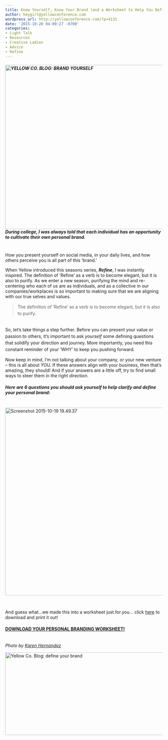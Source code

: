 ```yaml
---
title: Know Yourself, Know Your Brand (and a Worksheet to Help You Define it)
author: heygirl@yellowconference.com
wordpress_url: http://yellowconference.com/?p=4131
date: '2015-10-20 04:00:27 -0700'
categories:
- Light Talk
- Resources
- Creative Ladies
- Advice
- Refine
---
```

<h5><a href="http://yellowconference.com/wp-content/uploads/2015/10/h0qNpnAlHCLM34IzAn2gJf_46qmwHq4MubRaBDSsbdA.jpg"><img class="aligncenter size-full wp-image-4140" src="http://yellowconference.com/wp-content/uploads/2015/10/h0qNpnAlHCLM34IzAn2gJf_46qmwHq4MubRaBDSsbdA.jpg" alt="YELLOW CO. BLOG: BRAND YOURSELF" width="700" height="525" /></a>During college, I was always told that each individual has an opportunity to cultivate their own personal brand.</h5><br />
How you present yourself on social media, in your daily lives, and how others perceive you is all part of this &lsquo;brand.&rsquo;</p>
<p>When Yellow introduced this seasons series, <em><strong>Refine</strong></em>, I was instantly inspired. The definition of &lsquo;Refine&rsquo; as a verb is to become elegant, but it is also to purify. As we enter a new season, purifying the mind and re-centering who each of us are as individuals, and as a collective in our companies/workplaces is so important to making sure that we are aligning with our true selves and values.</p>
<blockquote><p><span style="line-height: 1.5;">The definition of &lsquo;Refine&rsquo; as a verb is to become elegant, but it is also to purify.</span></blockquote><br />
<span style="line-height: 1.5;">So, let&rsquo;s take things a step further. Before you can present your value or passion to others, it&rsquo;s important to ask </span><em style="line-height: 1.5;">yourself</em><span style="line-height: 1.5;"> some defining questions that solidify your direction and journey. More importantly, you need this constant reminder of your &lsquo;WHY&rsquo; to keep you pushing forward.</span></p>
<p>Now keep in mind, I&rsquo;m not talking about your company, or your new venture &shy;&ndash; this is all about YOU. If these answers align with your business, then that&rsquo;s amazing, they should! And if your answers are a little off, try to find small ways to steer them in the right direction.</p>
<h5><strong>Here are 6 questions you should ask yourself to help clarify and define your personal brand:</strong></h5><br />
<a href="http://yellowconference.com/wp-content/uploads/2015/10/Screenshot-2015-10-19-19.49.37.png"><img class=" size-full wp-image-4195 aligncenter" src="http://yellowconference.com/wp-content/uploads/2015/10/Screenshot-2015-10-19-19.49.37.png" alt="Screenshot 2015-10-19 19.49.37" width="512" height="600" /></a></p>
<p>&nbsp;</p>
<p>And guess what...we made this into a worksheet just.for.you... click&nbsp;<a href="http://yellowconference.com/wp-content/uploads/2015/10/blog-worksheet-1.pdf" target="_blank">here</a>&nbsp;to download and print it out!</p>
<h4><a href="http://yellowconference.com/wp-content/uploads/2015/10/blog-worksheet-1.pdf" target="_blank">DOWNLOAD YOUR PERSONAL BRANDING WORKSHEET!</a></h4><br />
<em>Photo by <a href="http://www.karenmariehernandez.com/" target="_blank">Karen Hernandez</a></em></p>
<p><a href="http://saltandsun.co/" target="_blank"><img class="aligncenter size-full wp-image-3435" src="http://yellowconference.com/wp-content/uploads/2015/07/SARAH-HEYL.jpg" alt="Yellow Co. Blog: define your brand" width="700" height="264" /></a></p>
